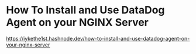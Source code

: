 # How To Install and Use DataDog Agent on your NGINX Server
https://iykethe1st.hashnode.dev/how-to-install-and-use-datadog-agent-on-your-nginx-server
